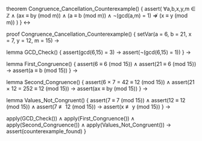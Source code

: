 theorem Congruence_Cancellation_Counterexample() {
  assert(
    ∀a,b,x,y,m ∈ ℤ ∧
    (ax ≡ by (mod m)) ∧
    (a ≡ b (mod m)) ∧
    ¬(gcd(a,m) = 1) ⇏
    (x ≡ y (mod m))
  )
} ↔

proof Congruence_Cancellation_Counterexample() {
  setVar(a = 6, b = 21, x = 7, y = 12, m = 15) →
  
  lemma GCD_Check() {
    assert(gcd(6,15) = 3) →
    assert(¬(gcd(6,15) = 1))
  } →
  
  lemma First_Congruence() {
    assert(6 ≡ 6 (mod 15)) ∧
    assert(21 ≡ 6 (mod 15)) →
    assert(a ≡ b (mod 15))
  } →
  
  lemma Second_Congruence() {
    assert(6 × 7 = 42 ≡ 12 (mod 15)) ∧
    assert(21 × 12 = 252 ≡ 12 (mod 15)) →
    assert(ax ≡ by (mod 15))
  } →
  
  lemma Values_Not_Congruent() {
    assert(7 ≡ 7 (mod 15)) ∧
    assert(12 ≡ 12 (mod 15)) ∧
    assert(7 ≢ 12 (mod 15)) →
    assert(x ≢ y (mod 15))
  } →
  
  apply(GCD_Check()) ∧
  apply(First_Congruence()) ∧
  apply(Second_Congruence()) ∧
  apply(Values_Not_Congruent()) →
  assert(counterexample_found)
}